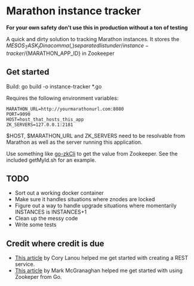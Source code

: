 # Marathon instance tracker

**For your own safety don't use this in production without a ton of testing**

A quick and dirty solution to tracking Marathon instances.
It stores the ${MESOS_TASK_ID} in a comma (,) separated list under /instance-tracker/${MARATHON_APP_ID} in Zookeeper

## Get started

Build: go build -o instance-tracker *.go

Requires the following environment variables:

    MARATHON_URL=http://yourmarathonurl.com:8080
    PORT=9090
    HOST=host_that_hosts_this_app
    ZK_SERVERS=127.0.0.1:2181

$HOST, $MARATHON_URL and ZK_SERVERS need to be resolvable from Marathon as well as the server running this application.

Use something like [go-zkCli](https://github.com/go-zkcli/zkcli) to get the value from Zookeeper. See the included getMyId.sh for an example.

## TODO

* Sort out a working docker container
* Make sure it handles situations where znodes are locked
* Figure out a way to handle upgrade situations where momentarily INSTANCES is INSTANCES+1
* Clean up the messy code
* Write some tests

## Credit where credit is due

* [This article](http://thenewstack.io/make-a-restful-json-api-go/) by Cory Lanou helped me get started with creating a REST service.
* [This article](https://mmcgrana.github.io/2014/05/getting-started-with-zookeeper-and-go.html) by Mark McGranaghan helped me get started with using Zookeper from Go.
